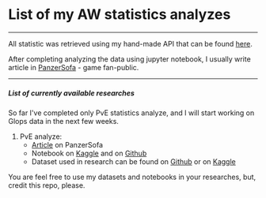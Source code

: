 # List of my AW statistics analyzes
****
All statistic was retrieved using my hand-made API that can be found [here](https://github.com/lookandhate/ArmoredWarfareAPI).

After completing analyzing the data using jupyter notebook, I usually write article in [PanzerSofa](vk.com/panzer_sofa) - game fan-public.

****

##### List of currently available researches

So far I've completed only PvE statistics analyze, and I will start working on Glops data in the next few weeks.

1. PvE analyze:
    - [Article](https://vk.com/@panzer_sofa-analiz-neoficialnoi-statistiki-aw-2-pve) on PanzerSofa
    - Notebook on [Kaggle](https://www.kaggle.com/lookandhate/armored-warfare-pve-statistics-analyze) and on [Github](https://github.com/lookandhate/ArmoredWarfareStatisticsAnalyze/blob/master/PvE%20Statistics%20analyze.ipynb)
    - Dataset used in research can be found on [Github](https://raw.githubusercontent.com/lookandhate/ArmoredWarfareStatisticsAnalyze/master/csvs/dataset_for_pve.csv) or on [Kaggle](https://www.kaggle.com/lookandhate/armorew-warfare-player-statisctics)


You are feel free to use my datasets and notebooks in your researches, but, credit this repo, please.